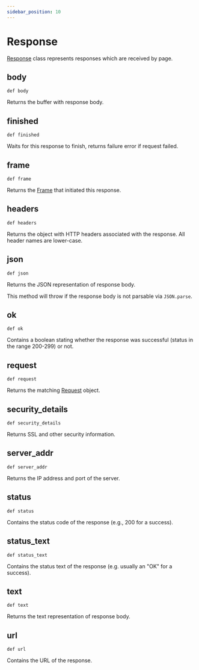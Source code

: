 ```yaml
---
sidebar_position: 10
---
```


# Response

[Response](./response) class represents responses which are received by page.

## body

```
def body
```

Returns the buffer with response body.

## finished

```
def finished
```

Waits for this response to finish, returns failure error if request failed.

## frame

```
def frame
```

Returns the [Frame](./frame) that initiated this response.

## headers

```
def headers
```

Returns the object with HTTP headers associated with the response. All header names are lower-case.

## json

```
def json
```

Returns the JSON representation of response body.

This method will throw if the response body is not parsable via `JSON.parse`.

## ok

```
def ok
```

Contains a boolean stating whether the response was successful (status in the range 200-299) or not.

## request

```
def request
```

Returns the matching [Request](./request) object.

## security_details

```
def security_details
```

Returns SSL and other security information.

## server_addr

```
def server_addr
```

Returns the IP address and port of the server.

## status

```
def status
```

Contains the status code of the response (e.g., 200 for a success).

## status_text

```
def status_text
```

Contains the status text of the response (e.g. usually an "OK" for a success).

## text

```
def text
```

Returns the text representation of response body.

## url

```
def url
```

Contains the URL of the response.
